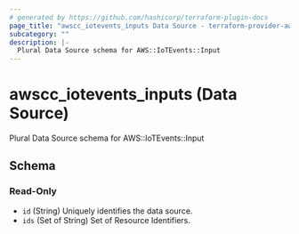 ```yaml
---
# generated by https://github.com/hashicorp/terraform-plugin-docs
page_title: "awscc_iotevents_inputs Data Source - terraform-provider-awscc"
subcategory: ""
description: |-
  Plural Data Source schema for AWS::IoTEvents::Input
---
```


# awscc_iotevents_inputs (Data Source)

Plural Data Source schema for AWS::IoTEvents::Input



<!-- schema generated by tfplugindocs -->
## Schema

### Read-Only

- `id` (String) Uniquely identifies the data source.
- `ids` (Set of String) Set of Resource Identifiers.


